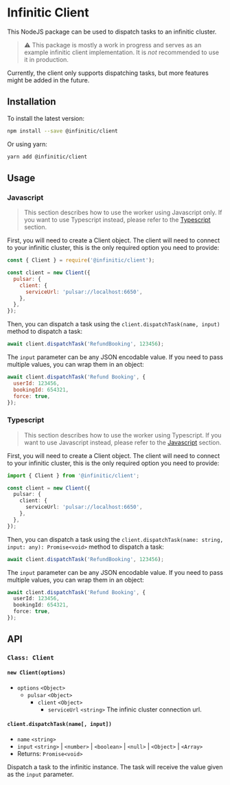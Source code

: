 # Infinitic Client

This NodeJS package can be used to dispatch tasks to an infinitic cluster.

> ⚠️ This package is mostly a work in progress and serves as an example infinitic client implementation.
> It is _not_ recommended to use it in production.

Currently, the client only supports dispatching tasks, but more features might be added in the future.

## Installation

To install the latest version:

```sh
npm install --save @infinitic/client
```

Or using yarn:

```sh
yarn add @infinitic/client
```

## Usage

### Javascript

> This section describes how to use the worker using Javascript only.
> If you want to use Typescript instead, please refer to the [Typescript](#typescript) section.

First, you will need to create a Client object. The client will need to connect to your infinitic cluster,
this is the only required option you need to provide:

```javascript
const { Client } = require('@infinitic/client');

const client = new Client({
  pulsar: {
    client: {
      serviceUrl: 'pulsar://localhost:6650',
    },
  },
});
```

Then, you can dispatch a task using the `client.dispatchTask(name, input)` method to dispatch a task:

```javascript
await client.dispatchTask('RefundBooking', 123456);
```

The `input` parameter can be any JSON encodable value. If you need to pass multiple values,
you can wrap them in an object:

```javascript
await client.dispatchTask('Refund Booking', {
  userId: 123456,
  bookingId: 654321,
  force: true,
});
```

### Typescript

> This section describes how to use the worker using Typescript.
> If you want to use Javascript instead, please refer to the [Javascript](#javascript) section.

First, you will need to create a Client object. The client will need to connect to your infinitic cluster,
this is the only required option you need to provide:

```typescript
import { Client } from '@infinitic/client';

const client = new Client({
  pulsar: {
    client: {
      serviceUrl: 'pulsar://localhost:6650',
    },
  },
});
```

Then, you can dispatch a task using the `client.dispatchTask(name: string, input: any): Promise<void>` method to dispatch a task:

```typescript
await client.dispatchTask('RefundBooking', 123456);
```

The `input` parameter can be any JSON encodable value. If you need to pass multiple values,
you can wrap them in an object:

```typescript
await client.dispatchTask('Refund Booking', {
  userId: 123456,
  bookingId: 654321,
  force: true,
});
```

## API

### `Class: Client`

#### `new Client(options)`

- `options` `<Object>`
  - `pulsar` `<Object>`
    - `client` `<Object>`
      - `serviceUrl` `<string>` The infinic cluster connection url.

#### `client.dispatchTask(name[, input])`

- `name` `<string>`
- `input` `<string>` | `<number>` | `<boolean>` | `<null>` | `<Object>` | `<Array>`
- Returns: `Promise<void>`

Dispatch a task to the infinitic instance. The task will receive the value given as the `input` parameter.
